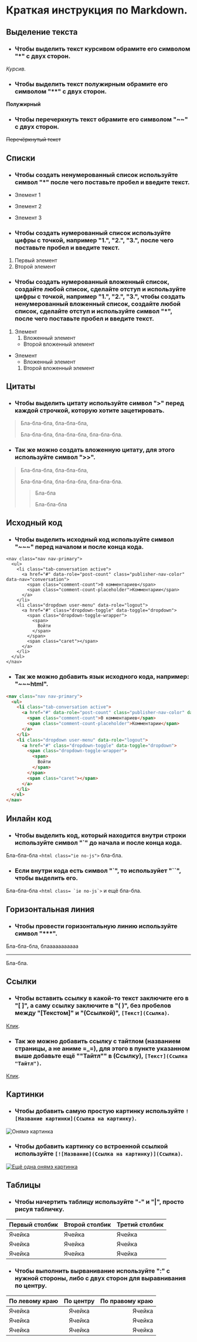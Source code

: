 # Краткая инструкция по Markdown.

## Выделение текста

* ### Чтобы выделить текст курсивом обрамите его символом "*" с двух сторон.

*Курсив.*

* ### Чтобы выделить текст полужирным обрамите его символом "**" с двух сторон.

**Полужирный**

* ### Чтобы перечеркнуть текст обрамите его символом "~~" с двух сторон.

~~Перечёркнутый текст~~

## Списки

* ### Чтобы создать ненумерованный список используйте символ "*" после чего поставьте пробел и введите текст.

* Элемент 1
* Элемент 2
* Элемент 3

* ### Чтобы создать нумерованный список используйте цифры с точкой, например "1.", "2.", "3.", после чего поставьте пробел и введите текст.

1. Первый элемент
2. Второй элемент

* ### Чтобы создать нумерованный вложенный список, создайте любой список, сделайте отступ и используйте цифры с точкой, например "1.", "2.", "3.", чтобы создать ненумерованный вложенный список, создайте любой список, сделайте отступ и используйте символ "*", после чего поставьте пробел и введите текст.

1. Элемент
    1. Вложенный элемент
    * Второй вложенный элемент

* Элемент
    * Вложенный элемент
    1. Второй вложенный элемент

## Цитаты

* ### Чтобы выделить цитату используйте символ ">" перед каждой строчкой, которую хотите зацетировать.

>Бла-бла-бла, бла-бла-бла,
>
>Бла-бла-бла, бла-бла-бла, бла-бла-бла.

* ### Так же можно создать вложенную цитату, для этого используйте символ ">>".

>Бла-бла-бла, бла-бла-бла,
>
>Бла-бла-бла, бла-бла-бла, бла-бла-бла.
>>Бла-бла
>>
>>Бла-бла-бла

## Исходный код

* ### Чтобы выделить исходный код используйте символ "~~~" перед началом и после конца кода.

```
<nav class="nav nav-primary">
  <ul>
    <li class="tab-conversation active">
      <a href="#" data-role="post-count" class="publisher-nav-color" data-nav="conversation">
        <span class="comment-count">0 комментариев</span>
        <span class="comment-count-placeholder">Комментарии</span>
      </a>
    </li>
    <li class="dropdown user-menu" data-role="logout">
      <a href="#" class="dropdown-toggle" data-toggle="dropdown">
        <span class="dropdown-toggle-wrapper">
          <span>
            Войти
          </span>
        </span>
        <span class="caret"></span>
      </a>
    </li>
  </ul>
</nav>
```
* ### Так же можно добавить язык исходного кода, например: "~~~html".

```html
<nav class="nav nav-primary">
  <ul>
    <li class="tab-conversation active">
      <a href="#" data-role="post-count" class="publisher-nav-color" data-nav="conversation">
        <span class="comment-count">0 комментариев</span>
        <span class="comment-count-placeholder">Комментарии</span>
      </a>
    </li>
    <li class="dropdown user-menu" data-role="logout">
      <a href="#" class="dropdown-toggle" data-toggle="dropdown">
        <span class="dropdown-toggle-wrapper">
          <span>
            Войти
          </span>
        </span>
        <span class="caret"></span>
      </a>
    </li>
  </ul>
</nav>
```

## Инлайн код
* ### Чтобы выделить код, который находится внутри строки используйте символ "`" до начала и после конца кода.

Бла-бла-бла `<html class="ie no-js">` бла-бла.

* ### Если внутри кода есть символ "`", то используйет "``", чтобы выделить его.

Бла-бла-бла ``<html class= `ie no-js`>`` и ещё бла-бла.

## Горизонтальная линия

* ### Чтобы провести горизонтальную линию используйте символ "***".

Бла-бла-бла, блааааааааааа
***
Бла-бла.

## Ссылки

* ### Чтобы вставить ссылку в какой-то текст заключите его в "[ ]", а саму ссылку заключите в "( )", без пробелов между "[Текстом]" и "(Ссылкой)", `[Текст](Ссылка)`.

[Клик](https://gb.ru/geek_university/developer).

* ### Так же можно добавить ссылку с тайтлом (названием страницы, а не аниме =_=), для этого в пункте указанном выше добавьте ещё ""Тайтл"" в (Ссылку), `[Текст](Ссылка "Тайтл")`.

[Клик](https://gb.ru/geek_university/developer "Разработчик").

## Картинки

* ### Чтобы добавить самую простую картинку используйте `![Название картинки](Ссылка на картинку)`.

![Онямэ картинка](https://imgur.com/a/h3cHWaA)

* ### Чтобы добавить картинку со встроенной ссылкой используйте `[![Название](Ссылка на картинку)](Ссылка)`.

[![Ещё одна онямэ картинка](https://imgur.com/a/gfFf2L8)](https://gb.ru/geek_university/developer)

## Таблицы

* ### Чтобы начертить таблицу используйте "-" и "|", просто рисуя табличку.

| Первый столбик | Второй столбик | Третий столбик |
| -------------- | -------------- | -------------- |
| Ячейка         | Ячейка         | Ячейка         |
| Ячейка         | Ячейка         | Ячейка         |
| Ячейка         | Ячейка         | Ячейка         |

* ### Чтобы выполнить вырванивание используйте ":" с нужной стороны, либо с двух сторон для выравнивания по центру.

| По левому краю | По центру      |  По правому краю |
| :------------- | :------------: | ---------------: |
| Ячейка         | Ячейка         | Ячейка           |
| Ячейка         | Ячейка         | Ячейка           |
| Ячейка         | Ячейка         | Ячейка           |